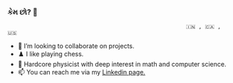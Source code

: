 ### કેમ છો? :pray:

                                                            🇮🇳 , 🇨🇦 , 🇺🇸

- 👯 I’m looking to collaborate on projects.
- ♟️ I like playing chess.
- 🚀 Hardcore physicist with deep interest in math and computer science.
- 📫 You can reach me via my [Linkedin page.](https://www.linkedin.com/in/kaushal-apatel/)
